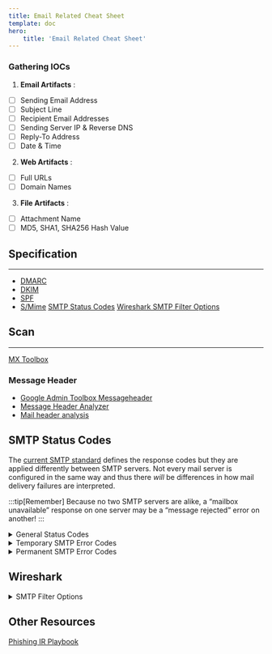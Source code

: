 ```yaml
---
title: Email Related Cheat Sheet
template: doc
hero: 
    title: 'Email Related Cheat Sheet'
---
```


### Gathering IOCs

1. **Email Artifacts** :

- [ ] Sending Email Address
- [ ] Subject Line
- [ ] Recipient Email Addresses
- [ ] Sending Server IP & Reverse DNS
- [ ] Reply-To Address
- [ ] Date & Time

2. **Web Artifacts** :

- [ ] Full URLs
- [ ] Domain Names

3. **File Artifacts** :

- [ ] Attachment Name
- [ ] MD5, SHA1, SHA256 Hash Value

## Specification

---

- [DMARC](https://dmarcian.com/getting-started-with-dmarc/)
- [DKIM](https://dmarcian.com/dkim-selectors/)
- [SPF](https://dmarcian.com/spf-syntax-table/)
- [S/Mime](https://learn.microsoft.com/en-us/exchange/security-and-compliance/smime-exo/smime-exo)
[SMTP Status Codes](https://www.mailersend.com/blog/smtp-codes)
[Wireshark SMTP Filter Options](https://www.wireshark.org/docs/dfref/s/smtp.html)

## Scan

---

[MX Toolbox](https://mxtoolbox.com/)

### Message Header

- [Google Admin Toolbox Messageheader](https://toolbox.googleapps.com/apps/messageheader/analyzeheader)
- [Message Header Analyzer](https://mha.azurewebsites.net/)
- [Mail header analysis](https://mailheader.org/)

## SMTP Status Codes

The [current SMTP standard](https://datatracker.ietf.org/doc/html/rfc5321) defines the response codes but they are applied differently between SMTP servers. Not every mail server is configured in the same way and thus there *will* be differences in how mail delivery failures are interpreted.

:::tip[Remember]
Because no two SMTP servers are alike, a “mailbox unavailable” response on one server may be a “message rejected” error on another!
:::

<details>
<summary>General Status Codes</summary>

SMTP codes that start with 2 and 3 are general status messages that are sent in reply to requests from the sending server. They do not indicate errors in the mail delivery but are used as prompts in the exchange between the mail servers.

| **SMTP code** | **Description**                                                                         | **Meaning**                                                                                           |
| ------------- | --------------------------------------------------------------------------------------- | ----------------------------------------------------------------------------------------------------- |
| 214           | Help message                                                                            | A response to the HELP command that usually includes a link or URL to the FAQ page.                   |
| 220           | SMTP Service ready                                                                      | The receiving server is ready for the next command.                                                   |
| 221           | Service closing transmission channel                                                    | The receiving server is closing the SMTP connection.                                                  |
| 235           | 2.7.0 Authentication succeeded                                                          | The sending server’s authentication is successful.                                                    |
| 250           | Requested mail action okay, completed                                                   | Success! The email was delivered.                                                                     |
| 251           | User not local; will forward to <forward-path>                                          | The receiving server doesn’t recognize the recipient but it will forward it to another email address. |
| 252           | Cannot VRFY user, but will accept message and attempt delivery                          | The receiving server doesn’t recognize the recipient but it will try to deliver the email anyway.     |
| 334           | Reponse to email authentication AUTH command when the authentication method is accepted | Authentication has been successful.                                                                   |
| 354           | Start mail input                                                                        | The email “header” has been received, the server is now waiting for the “body” of the message.        |

</details>

<details>
<summary>Temporary SMTP Error Codes</summary>

SMTP 400 codes are transient errors and are usually related to issues at the receiving mail server. Messages are returned as a soft bounce and the sender may try again after, for example, reducing the size of the attachments in the email.

| **SMTP code** | **Description**                                         | **Meaning**                                                                                                                                                                                                                                                                                                                                                                                                                                             |
| ------------- | ------------------------------------------------------- | ------------------------------------------------------------------------------------------------------------------------------------------------------------------------------------------------------------------------------------------------------------------------------------------------------------------------------------------------------------------------------------------------------------------------------------------------------- |
| 421           | Service not available, closing transmission channel     | The receiving server or sending server is not reachable but another mail delivery will be attempted. If you are using a remote server like MailerSend's SMTP relay to send emails, test that you can connect to it successfully. Otherwise, you may wish to check the receiving server’s availability.                                                                                                                                                  |
| 450           | Requested mail action not taken: mailbox unavailable    | This error could mean that the recipient does not exist, the mailbox does not have permission to receive the email, or the message was rejected due to a blocklist or filter.  <br>  <br>To fix this, you should confirm the recipient’s email address, see if [your IP address is on a blocklist](https://www.mailercheck.com/articles/email-blocklist-removal), test your email for spam-like content, or try sending an email without an attachment. |
| 451           | Requested action aborted: error in processing           | The receiving server is unable to process the message due to [email authentication rules](https://www.mailersend.com/blog/email-authentication). For example, if Sender Policy Framework (SPF) is being used, you should confirm that a DNS lookup can be made for your sending domain and that the domain’s name server is functioning properly.                                                                                                       |
| 452           | Requested action not taken: insufficient system storage | The receiving server is overwhelmed by too many messages being sent at once or is out of memory or storage space. Review your sending rate by looking at your mail-sending queue and logs, or inform the server’s mail administrator about the storage and free memory issues.                                                                                                                                                                          |
| 455           | Server unable to accommodate the parameters             | The server cannot process the command at this time. You can retry after waiting a while or contact the receiving server’s mail administrator if the error persists.                                                                                                                                                                                                                                                                                     |

</details>

<details>
<summary>Permanent SMTP Error Codes</summary>

SMTP 500 reply codes are mail delivery errors of a permanent nature that are usually caused by the sender. The receiving server returns the message as a hard bounce and prefers that the sender not try again unless the problem is fixed.

The 500 series starts with errors in issuing SMTP commands like the following examples:

| **SMTP code** | **Description**                         | **Meaning**                                                                                                                                                                                                                        |
| ------------- | --------------------------------------- | ---------------------------------------------------------------------------------------------------------------------------------------------------------------------------------------------------------------------------------- |
| 500           | Syntax error, command unrecognized      | The receiving server does not recognize the command. If your server is using antivirus or firewall software, try disabling them before sending the message again.                                                                  |
| 501           | Syntax error in parameters or arguments | The command is recognized but there are errors with its options or command arguments. This server error is sometimes returned for an invalid or incorrect email! But it may be due to your antivirus or firewall software as well. |
| 502           | Command not implemented                 | The command is currently not supported on the receiving server. Review your sending commands as well as your MTA’s configuration.                                                                                                  |
| 503           | Bad sequence of commands                | The receiving server recognizes the command but its parameters or options are in the wrong sequence. This sometimes appears when the email account is not authenticated. Do review your MTA’s configuration as well.               |
| 504           | Command parameter not implemented       | Similar to 502, the command is recognized but its parameters or options are not supported on the receiving server. You may wish to review your sending commands as well as your MTA’s configuration.                               |
| 521           | Server does not accept mail             | The server does not receive or send mail. This may be because the server is part of a mail relay. The email may fail or be relayed to another mail server. Check if the email has been delivered to confirm.                       |

</details>


## Wireshark

<details>
<summary>SMTP Filter Options</summary>

Taken from [Wireshark](https://www.wireshark.org/docs/dfref/s/smtp.html)

|Field name|Description|Type|Versions|
|---|---|---|---|
|smtp.auth.password|Password|Character string|1.10.0 to 4.4.5|
|smtp.auth.username|Username|Character string|1.10.0 to 4.4.5|
|smtp.auth.username_password|Username/Password|Character string|2.0.1 to 4.4.5|
|smtp.base64_decode|base64 decode failed or is not enabled (check SMTP preferences)|Label|2.0.1 to 4.4.5|
|smtp.command_line|Command Line|Character string|1.8.0 to 4.4.5|
|smtp.data.fragment|DATA fragment|Frame number|1.0.0 to 4.4.5|
|smtp.data.fragment.count|DATA fragment count|Unsigned integer (32 bits)|1.6.0 to 4.4.5|
|smtp.data.fragment.error|DATA defragmentation error|Frame number|1.0.0 to 4.4.5|
|smtp.data.fragment.multiple_tails|DATA has multiple tail fragments|Boolean|1.0.0 to 4.4.5|
|smtp.data.fragment.overlap|DATA fragment overlap|Boolean|1.0.0 to 4.4.5|
|smtp.data.fragment.overlap.conflicts|DATA fragment overlapping with conflicting data|Boolean|1.0.0 to 4.4.5|
|smtp.data.fragment.too_long_fragment|DATA fragment too long|Boolean|1.0.0 to 4.4.5|
|smtp.data.fragments|DATA fragments|Label|1.0.0 to 4.4.5|
|smtp.data.reassembled.in|Reassembled DATA in frame|Frame number|1.0.0 to 4.4.5|
|smtp.data.reassembled.length|Reassembled DATA length|Unsigned integer (32 bits)|1.4.0 to 4.4.5|
|smtp.eom|EOM|Label|2.0.0 to 4.4.5|
|smtp.message|Message|Character string|1.8.0 to 4.4.5|
|smtp.req|Request|Boolean|1.0.0 to 4.4.5|
|smtp.req.command|Command|Character string|1.0.0 to 4.4.5|
|smtp.req.parameter|Request parameter|Character string|1.0.0 to 4.4.5|
|smtp.response|Response|Character string|1.8.0 to 4.4.5|
|smtp.response.code|Response code|Unsigned integer (32 bits)|1.0.0 to 4.4.5|
|smtp.response.code.unexpected|Unexpected response code in multiline response|Label|3.2.0 to 4.4.5|
|smtp.rsp|Response|Boolean|1.0.0 to 4.4.5|
|smtp.rsp.parameter|Response parameter|Character string|1.0.0 to 4.4.5|

</details>

## Other Resources

[Phishing IR Playbook](https://github.com/counteractive/incident-response-plan-template/blob/master/playbooks/playbook-phishing.md)